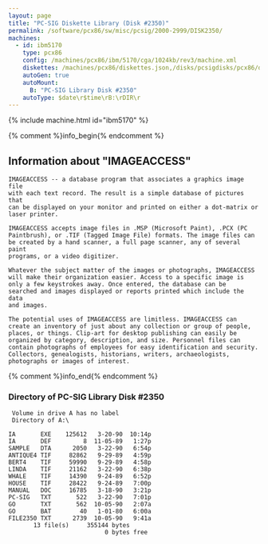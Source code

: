 ```yaml
---
layout: page
title: "PC-SIG Diskette Library (Disk #2350)"
permalink: /software/pcx86/sw/misc/pcsig/2000-2999/DISK2350/
machines:
  - id: ibm5170
    type: pcx86
    config: /machines/pcx86/ibm/5170/cga/1024kb/rev3/machine.xml
    diskettes: /machines/pcx86/diskettes.json,/disks/pcsigdisks/pcx86/diskettes.json
    autoGen: true
    autoMount:
      B: "PC-SIG Library Disk #2350"
    autoType: $date\r$time\rB:\rDIR\r
---
```


{% include machine.html id="ibm5170" %}

{% comment %}info_begin{% endcomment %}

## Information about "IMAGEACCESS"

    IMAGEACCESS -- a database program that associates a graphics image file
    with each text record. The result is a simple database of pictures that
    can be displayed on your monitor and printed on either a dot-matrix or
    laser printer.
    
    IMAGEACCESS accepts image files in .MSP (Microsoft Paint), .PCX (PC
    Paintbrush), or .TIF (Tagged Image File) formats. The image files can
    be created by a hand scanner, a full page scanner, any of several paint
    programs, or a video digitizer.
    
    Whatever the subject matter of the images or photographs, IMAGEACCESS
    will make their organization easier. Access to a specific image is
    only a few keystrokes away. Once entered, the database can be
    searched and images displayed or reports printed which include the data
    and images.
    
    The potential uses of IMAGEACCESS are limitless. IMAGEACCESS can
    create an inventory of just about any collection or group of people,
    places, or things. Clip-art for desktop publishing can easily be
    organized by category, description, and size. Personnel files can
    contain photographs of employees for easy identification and security.
    Collectors, genealogists, historians, writers, archaeologists,
    photographs or images of interest.
{% comment %}info_end{% endcomment %}


### Directory of PC-SIG Library Disk #2350

     Volume in drive A has no label
     Directory of A:\

    IA       EXE    125612   3-20-90  10:14p
    IA       DEF         8  11-05-89   1:27p
    SAMPLE   DTA      2050   3-22-90   6:54p
    ANTIQUE4 TIF     82862   9-29-89   4:59p
    BERT4    TIF     59990   9-29-89   4:58p
    LINDA    TIF     21162   3-22-90   6:38p
    WHALE    TIF     14390   9-24-89   6:52p
    HOUSE    TIF     28422   9-24-89   7:00p
    MANUAL   DOC     16785   3-18-90   3:21p
    PC-SIG   TXT       522   3-22-90   7:01p
    GO       TXT       562  10-05-90   2:07a
    GO       BAT        40   1-01-80   6:00a
    FILE2350 TXT      2739  10-05-90   9:41a
           13 file(s)     355144 bytes
                               0 bytes free
